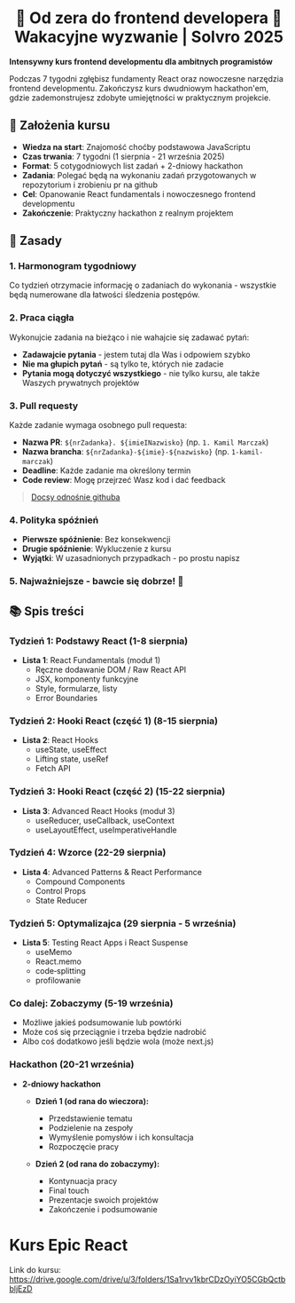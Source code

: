 <div>
  <h1 align="center">🌟 Od zera do frontend developera 🌟<br/>Wakacyjne wyzwanie | Solvro 2025</h1>
  <strong>
    Intensywny kurs frontend developmentu dla ambitnych programistów
  </strong>
  <p>
    Podczas 7 tygodni zgłębisz fundamenty React oraz nowoczesne narzędzia frontend developmentu.
    Zakończysz kurs dwudniowym hackathon'em, gdzie zademonstrujesz zdobyte umiejętności
    w praktycznym projekcie.
  </p>
</div>

## 🎯 Założenia kursu

- **Wiedza na start**: Znajomość choćby podstawowa JavaScriptu
- **Czas trwania**: 7 tygodni (1 sierpnia - 21 września 2025)
- **Format**: 5 cotygodniowych list zadań + 2-dniowy hackathon
- **Zadania**: Polegać będą na wykonaniu zadań przygotowanych w repozytorium i zrobieniu pr na github
- **Cel**: Opanowanie React fundamentals i nowoczesnego frontend developmentu
- **Zakończenie**: Praktyczny hackathon z realnym projektem

## 📖 Zasady

### 1. Harmonogram tygodniowy

Co tydzień otrzymacie informację o zadaniach do wykonania - wszystkie będą numerowane dla łatwości śledzenia postępów.

### 2. Praca ciągła

Wykonujcie zadania na bieżąco i nie wahajcie się zadawać pytań:

- **Zadawajcie pytania** - jestem tutaj dla Was i odpowiem szybko
- **Nie ma głupich pytań** - są tylko te, których nie zadacie
- **Pytania mogą dotyczyć wszystkiego** - nie tylko kursu, ale także Waszych prywatnych projektów

### 3. Pull requesty

Każde zadanie wymaga osobnego pull requesta:

- **Nazwa PR**: `${nrZadanka}. ${imieINazwisko}` (np. `1. Kamil Marczak`)
- **Nazwa brancha**: `${nrZadanka}-${imie}-${nazwisko}` (np. `1-kamil-marczak`)
- **Deadline**: Każde zadanie ma określony termin
- **Code review**: Mogę przejrzeć Wasz kod i dać feedback

> [Docsy odnośnie githuba](https://docs.solvro.pl/git-github/intro/5-github/)

### 4. Polityka spóźnień

- **Pierwsze spóźnienie**: Bez konsekwencji
- **Drugie spóźnienie**: Wykluczenie z kursu
- **Wyjątki**: W uzasadnionych przypadkach - po prostu napisz

### 5. Najważniejsze - bawcie się dobrze! 🎉

## 📚 Spis treści

### Tydzień 1: Podstawy React (1-8 sierpnia)

- **Lista 1**: React Fundamentals (moduł 1)
  - Ręczne dodawanie DOM / Raw React API
  - JSX, komponenty funkcyjne
  - Style, formularze, listy
  - Error Boundaries

### Tydzień 2: Hooki React (część 1) (8-15 sierpnia)

- **Lista 2**: React Hooks
  - useState, useEffect
  - Lifting state, useRef
  - Fetch API

### Tydzień 3: Hooki React (część 2) (15-22 sierpnia)

- **Lista 3**: Advanced React Hooks (moduł 3)
  - useReducer, useCallback, useContext
  - useLayoutEffect, useImperativeHandle

### Tydzień 4: Wzorce (22-29 sierpnia)

- **Lista 4**: Advanced Patterns & React Performance
  - Compound Components
  - Control Props
  - State Reducer

### Tydzień 5: Optymalizajca (29 sierpnia - 5 września)

- **Lista 5**: Testing React Apps i React Suspense
  - useMemo
  - React.memo
  - code‑splitting
  - profilowanie

### Co dalej: Zobaczymy (5-19 września)

- Możliwe jakieś podsumowanie lub powtórki
- Może coś się przeciągnie i trzeba będzie nadrobić
- Albo coś dodatkowo jeśli będzie wola (może next.js)

### Hackathon (20-21 września)

- **2-dniowy hackathon**

  - **Dzień 1 (od rana do wieczora):**

    - Przedstawienie tematu
    - Podzielenie na zespoły
    - Wymyślenie pomysłów i ich konsultacja
    - Rozpoczęcie pracy

  - **Dzień 2 (od rana do zobaczymy):**
    - Kontynuacja pracy
    - Final touch
    - Prezentacje swoich projektów
    - Zakończenie i podsumowanie

# Kurs Epic React

Link do kursu: https://drive.google.com/drive/u/3/folders/1Sa1rvv1kbrCDzOyiYO5CGbQctbbljEzD
